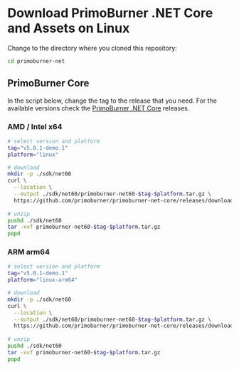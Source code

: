 # Download PrimoBurner .NET Core and Assets on Linux

Change to the directory where you cloned this repository:

```bash
cd primoburner-net
```

## PrimoBurner Core

In the script below, change the tag to the release that you need. For the available versions check the [PrimoBurner .NET Core](https://github.com/primoburner/primoburner-net-core/releases) releases.   

### AMD / Intel x64

```bash
# select version and platform
tag="v5.0.1-demo.1"
platform="linux"

# download
mkdir -p ./sdk/net60
curl \
  --location \
  --output ./sdk/net60/primoburner-net60-$tag-$platform.tar.gz \
  https://github.com/primoburner/primoburner-net-core/releases/download/$tag/primoburner-net60-$tag-$platform.tar.gz
  
# unzip
pushd ./sdk/net60
tar -xvf primoburner-net60-$tag-$platform.tar.gz
popd
```

### ARM arm64

```bash
# select version and platform
tag="v5.0.1-demo.1"
platform="linux-arm64"

# download
mkdir -p ./sdk/net60
curl \
  --location \
  --output ./sdk/net60/primoburner-net60-$tag-$platform.tar.gz \
  https://github.com/primoburner/primoburner-net-core/releases/download/$tag/primoburner-net60-$tag-$platform.tar.gz
  
# unzip
pushd ./sdk/net60
tar -xvf primoburner-net60-$tag-$platform.tar.gz
popd
```
